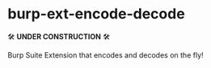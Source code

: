 # burp-ext-encode-decode
🛠️ **UNDER CONSTRUCTION** 🛠️

Burp Suite Extension that encodes and decodes on the fly!

